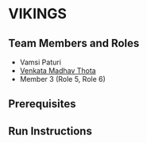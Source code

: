 # VIKINGS

## Team Members and Roles

* Vamsi Paturi
* [Venkata Madhav Thota](https://github.com/thotave/CIS641-HW2-THOTA)
* Member 3 (Role 5, Role 6)

## Prerequisites

## Run Instructions
